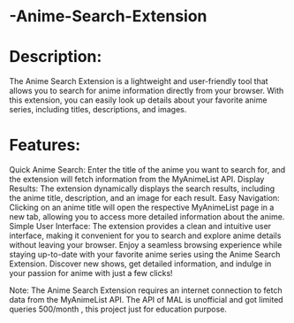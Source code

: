 # -Anime-Search-Extension

# Description:
The Anime Search Extension is a lightweight and user-friendly tool that allows you to search for anime information directly from your browser. With this extension, you can easily look up details about your favorite anime series, including titles, descriptions, and images.

# Features:

Quick Anime Search: Enter the title of the anime you want to search for, and the extension will fetch information from the MyAnimeList API.
Display Results: The extension dynamically displays the search results, including the anime title, description, and an image for each result.
Easy Navigation: Clicking on an anime title will open the respective MyAnimeList page in a new tab, allowing you to access more detailed information about the anime.
Simple User Interface: The extension provides a clean and intuitive user interface, making it convenient for you to search and explore anime details without leaving your browser.
Enjoy a seamless browsing experience while staying up-to-date with your favorite anime series using the Anime Search Extension. Discover new shows, get detailed information, and indulge in your passion for anime with just a few clicks!

Note: The Anime Search Extension requires an internet connection to fetch data from the MyAnimeList API.
The API of MAL is unofficial and got limited queries 500/month , this project just for education purpose.


